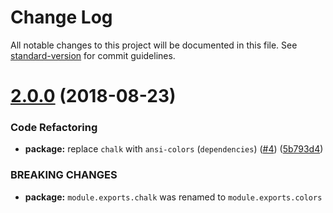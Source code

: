 # Change Log

All notable changes to this project will be documented in this file.
See [standard-version](https://github.com/conventional-changelog/standard-version) for commit guidelines.

<a name="2.0.0"></a>

# [2.0.0](https://github.com/webpack-contrib/webpack-log/compare/v1.2.0...v2.0.0) (2018-08-23)

### Code Refactoring

* **package:** replace `chalk`
  with `ansi-colors` (`dependencies`) ([#4](https://github.com/webpack-contrib/webpack-log/issues/4)) ([5b793d4](https://github.com/webpack-contrib/webpack-log/commit/5b793d4))

### BREAKING CHANGES

* **package:** `module.exports.chalk` was renamed to `module.exports.colors`
